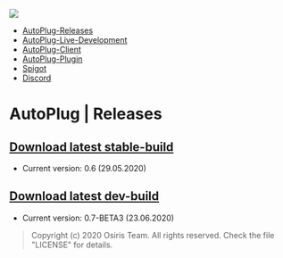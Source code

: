 ![](https://rapidus-info.webnode.com/_files/200000003-4d08d4d08f/AutoPlug%20GitHub%20Header%20800x80.png)
- [AutoPlug-Releases](https://github.com/Osiris-Team/AutoPlug-Releases)
- [AutoPlug-Live-Development](https://trello.com/b/zC8MKgEe/autoplug-development)
- [AutoPlug-Client](https://github.com/Osiris-Team/AutoPlug-Client)
- [AutoPlug-Plugin](https://github.com/Osiris-Team/AutoPlug-Plugin)
- [Spigot](https://www.spigotmc.org/members/osiristeam.935748/)
- [Discord](https://discord.com/invite/GGNmtCC)

# AutoPlug | Releases
## [Download latest stable-build](https://github.com/Osiris-Team/AutoPlug-Releases/raw/master/autoplug-latest.zip)
- Current version: 0.6 (29.05.2020)

## [Download latest dev-build](https://github.com/Osiris-Team/AutoPlug-Releases/raw/master/dev-builds/autoplug-v0.7-BETA-3.zip)
- Current version: 0.7-BETA3 (23.06.2020)
 
 
 > Copyright (c) 2020 Osiris Team. All rights reserved. Check the file "LICENSE" for details.
